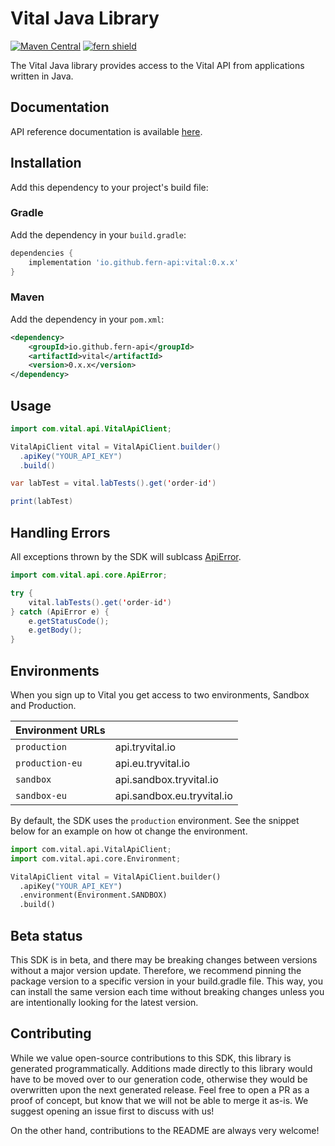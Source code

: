 # Vital Java Library

[![Maven Central](https://img.shields.io/maven-central/v/io.github.fern-api/vital)](https://central.sonatype.com/artifact/io.github.fern-api/vital/) 
[![fern shield](https://img.shields.io/badge/%F0%9F%8C%BF-SDK%20generated%20by%20Fern-brightgreen)](https://github.com/fern-api/fern)

The Vital Java library provides access to the Vital API from applications written in Java.

## Documentation

API reference documentation is available [here](https://docs.tryvital.io/home/welcome).

## Installation

Add this dependency to your project's build file:

### Gradle

Add the dependency in your `build.gradle`:

```groovy
dependencies {
    implementation 'io.github.fern-api:vital:0.x.x'
}
```

### Maven

Add the dependency in your `pom.xml`:

```xml
<dependency>
    <groupId>io.github.fern-api</groupId>
    <artifactId>vital</artifactId>
    <version>0.x.x</version>
</dependency>
```

## Usage

```java
import com.vital.api.VitalApiClient;

VitalApiClient vital = VitalApiClient.builder()
  .apiKey("YOUR_API_KEY")
  .build()

var labTest = vital.labTests().get('order-id')

print(labTest)
```

## Handling Errors

All exceptions thrown by the SDK will sublcass [ApiError](./src/main/java/com/vital/api/core/ApiError.java).

```java
import com.vital.api.core.ApiError;

try {
    vital.labTests().get('order-id')
} catch (ApiError e) {
    e.getStatusCode();
    e.getBody();
}
```

## Environments

When you sign up to Vital you get access to two environments, Sandbox and Production.

| Environment URLs |                            |
| ---------------- | -------------------------- |
| `production`     | api.tryvital.io            |
| `production-eu`  | api.eu.tryvital.io         |
| `sandbox`        | api.sandbox.tryvital.io    |
| `sandbox-eu`     | api.sandbox.eu.tryvital.io |

By default, the SDK uses the `production` environment. See the snippet below
for an example on how ot change the environment.

```python
import com.vital.api.VitalApiClient;
import com.vital.api.core.Environment;

VitalApiClient vital = VitalApiClient.builder()
  .apiKey("YOUR_API_KEY")
  .environment(Environment.SANDBOX)
  .build()
```

## Beta status

This SDK is in beta, and there may be breaking changes between versions without a major version update. Therefore, we recommend pinning the package version to a specific version in your build.gradle file. This way, you can install the same version each time without breaking changes unless you are intentionally looking for the latest version.

## Contributing

While we value open-source contributions to this SDK, this library is generated programmatically. Additions made directly to this library would have to be moved over to our generation code, otherwise they would be overwritten upon the next generated release. Feel free to open a PR as a proof of concept, but know that we will not be able to merge it as-is. We suggest opening an issue first to discuss with us!

On the other hand, contributions to the README are always very welcome!
